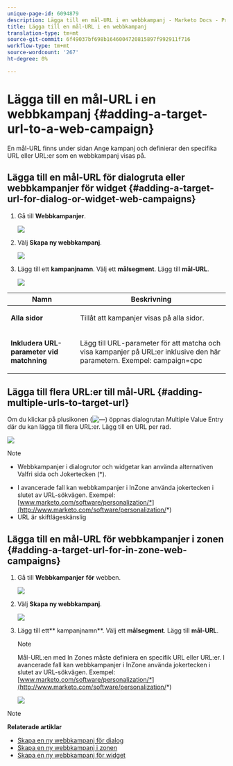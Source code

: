 ```yaml
---
unique-page-id: 6094879
description: Lägga till en mål-URL i en webbkampanj - Marketo Docs - Produktdokumentation
title: Lägga till en mål-URL i en webbkampanj
translation-type: tm+mt
source-git-commit: 6f49037bf698b1646004720815897f992911f716
workflow-type: tm+mt
source-wordcount: '267'
ht-degree: 0%

---
```



# Lägga till en mål-URL i en webbkampanj {#adding-a-target-url-to-a-web-campaign}

En mål-URL finns under sidan Ange kampanj och definierar den specifika URL eller URL:er som en webbkampanj visas på.

## Lägga till en mål-URL för dialogruta eller webbkampanjer för widget {#adding-a-target-url-for-dialog-or-widget-web-campaigns}

1. Gå till **Webbkampanjer**.

   ![](assets/web-campaigns-hand-5.jpg)

1. Välj **Skapa ny webbkampanj**.

   ![](assets/create-new-web-campaign-hand.jpg)

1. Lägg till ett **kampanjnamn**. Välj ett **målsegment**. Lägg till **mål-URL**.

   ![](assets/set-web-campaign-hands.jpg)

<table> 
 <thead> 
  <tr> 
   <th colspan="1" rowspan="1">Namn</th> 
   <th colspan="1" rowspan="1">Beskrivning</th> 
  </tr> 
 </thead> 
 <tbody> 
  <tr> 
   <td colspan="1" rowspan="1"><strong>Alla sidor</strong></td> 
   <td colspan="1" rowspan="1"><p>Tillåt att kampanjer visas på alla sidor.</p></td> 
  </tr> 
  <tr> 
   <td colspan="1" rowspan="1"><p><strong>Inkludera URL-parameter vid matchning</strong></p></td> 
   <td colspan="1" rowspan="1">Lägg till URL-parameter för att matcha och visa kampanjer på URL:er inklusive den här parametern. Exempel: campaign=cpc</td> 
  </tr> 
 </tbody> 
</table>

## Lägga till flera URL:er till mål-URL {#adding-multiple-urls-to-target-url}

Om du klickar på plusikonen (![—](assets/image2015-2-18-8-3a40-3a59.png)) öppnas dialogrutan Multiple Value Entry där du kan lägga till flera URL:er. Lägg till en URL per rad.

![](assets/image2015-2-23-18-3a15-3a57.png)

>[!NOTE]
>
>
>* Webbkampanjer i dialogrutor och widgetar kan använda alternativen Valfri sida och Jokertecken (*).
* I avancerade fall kan webbkampanjer i InZone använda jokertecken i slutet av URL-sökvägen. Exempel: [www.marketo.com/software/personalization/*](http://www.marketo.com/software/personalization/*)
* URL är skiftlägeskänslig


## Lägga till en mål-URL för webbkampanjer i zonen {#adding-a-target-url-for-in-zone-web-campaigns}

1. Gå till **Webbkampanjer** **för** webben.

   ![](assets/web-campaigns-hand-5.jpg)

1. Välj **Skapa ny webbkampanj**.

   ![](assets/create-new-web-campaign-hand.jpg)

1. Lägg till ett** kampanjnamn**. Välj ett **målsegment**. Lägg till **mål-URL**.

   >[!NOTE]
   Mål-URL:en med In Zones måste definiera en specifik URL eller URL:er. I avancerade fall kan webbkampanjer i InZone använda jokertecken i slutet av URL-sökvägen. Exempel: [www.marketo.com/software/personalization/*](http://www.marketo.com/software/personalization/*)

   ![](assets/set-web-campaign-multiple-hands.jpg)

>[!NOTE]
**Relaterade artiklar**
* [Skapa en ny webbkampanj för dialog](create-a-new-dialog-web-campaign.md)
* [Skapa en ny webbkampanj i zonen](create-a-new-in-zone-web-campaign.md)
* [Skapa en ny webbkampanj för widget](create-a-new-widget-web-campaign.md)

